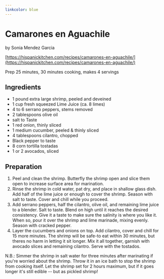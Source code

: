 ```yaml
---
linkcolor: blue
---
```


# Camarones en Aguachile

by Sonia Mendez Garcia

[https://hispanickitchen.com/recipes/camarones-en-aguachile/](https://hispanickitchen.com/recipes/camarones-en-aguachile/)

Prep 25 minutes, 30 minutes cooking, makes 4 servings

## Ingredients

- 1 pound extra large shrimp, peeled and deveined
- 1 cup fresh squeezed Lime Juice (ca. 8 limes)
- 4 to 6 serrano peppers, stems removed
- 2 tablespoons olive oil
- salt to Taste
- 1 red onion, thinly sliced
- 1 medium cucumber, peeled \& thinly sliced
- 4 tablespoons cilantro, chopped
- Black pepper to taste
- 8 corn tortilla tostadas
- 1 or 2 avocados, sliced

## Preparation

1. Peel and clean the shrimp. Butterfly the shrimp open and slice them open to increase surface area for marination.
2. Rinse the shrimp in cold water, pat dry, and place in shallow glass dish. Add half of the lime juice or enough to cover the shrimp. Season with salt to taste. Cover and chill while you proceed. 
3. Add serrano peppers, half the cilantro, olive oil, and remaining lime juice to a blender. Salt to taste. Blend on high until it reaches the desired consistency. Give it a taste to make sure the salinity is where you like it. When so, pour it over the shrimp and lime marinade, mixing evenly. Season with cracked pepper.
4. Layer the  cucumbers and onions on top. Add cilantro, cover and chill for 15 more minutes. The shrimp will be safe-to eat within 30 minutes, but theres no harm in letting it sit longer. Mix it all together, garnish with avocado slices and remaining cilantro. Serve with the tostados.

N.B.: Simmer the shrimp in salt water for three minutes after marinating if you're worried about the shrimp. Throw it in an ice bath to stop the shrimp from cooking itself. Let the shrimp set for 2 hours maximum, but if it goes longer it's still edible -- but as pickled shrimp!
